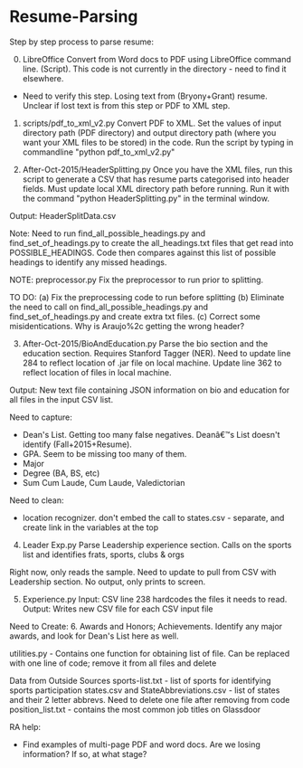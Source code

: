 # Resume-Parsing

Step by step process to parse resume:

 
0. LibreOffice 
Convert from Word docs to PDF using LibreOffice command line. (Script). This code is not currently in the directory - need to find it elsewhere. 

- Need to verify this step. Losing text from (Bryony+Grant) resume. Unclear if lost text is from this step or PDF to XML step.

1. scripts/pdf_to_xml_v2.py 
Convert PDF to XML.
Set the values of input directory path (PDF directory) and output directory path (where you want your XML files to be stored) in the code. Run the script by typing in commandline "python pdf_to_xml_v2.py"

2. After-Oct-2015/HeaderSplitting.py
Once you have the XML files, run this script to generate a CSV that has resume parts categorised into header fields. Must update local XML directory path before running. Run it with the command "python HeaderSplitting.py" in the terminal window.

Output: HeaderSplitData.csv

Note: Need to run find_all_possible_headings.py and find_set_of_headings.py to create the all_headings.txt files that get read into POSSIBLE_HEADINGS. Code then compares against this list of possible headings to identify any missed headings.

NOTE:  preprocessor.py
Fix the preprocessor to run prior to splitting.

TO DO: 
(a) Fix the preprocessing code to run before splitting
(b) Eliminate the need to call on find_all_possible_headings.py and find_set_of_headings.py and create extra txt files. 
(c) Correct some misidentications. Why is Araujo%2c getting the wrong header?

3. After-Oct-2015/BioAndEducation.py
Parse the bio section and the education section.
Requires Stanford Tagger (NER). Need to update line 284 to reflect location of .jar file on local machine.
Update line 362 to reflect location of files in local machine.

Output: New text file containing JSON information on bio and education for all files in the input CSV list.

Need to capture:
- Dean's List. Getting too many false negatives. Deanâ€™s List doesn't identify (Fall+2015+Resume). 
- GPA. Seem to be missing too many of them. 
- Major
- Degree (BA, BS, etc)
- Sum Cum Laude, Cum Laude, Valedictorian

Need to clean:
- location recognizer. don't embed the call to states.csv - separate, and create link in the variables at the top

4. Leader Exp.py
Parse Leadership experience section.
Calls on the sports list and identifies frats, sports, clubs & orgs

Right now, only reads the sample. Need to update to pull from CSV with Leadership section.
No output, only prints to screen.

5. Experience.py
Input: CSV 
line 238 hardcodes the files it needs to read.
Output: Writes new CSV file for each CSV input file


Need to Create:
6. Awards and Honors; Achievements. Identify any major awards, and look for Dean's List here as well.


utilities.py - Contains one function for obtaining list of file. Can be replaced with one line of code; remove it from all files and delete

Data from Outside Sources
sports-list.txt - list of sports for identifying sports participation
states.csv and StateAbbreviations.csv - list of states and their 2 letter abbrevs. Need to delete one file after removing from code
position_list.txt - contains the most common job titles on Glassdoor


RA help:
- Find examples of multi-page PDF and word docs. Are we losing information? If so, at what stage? 
